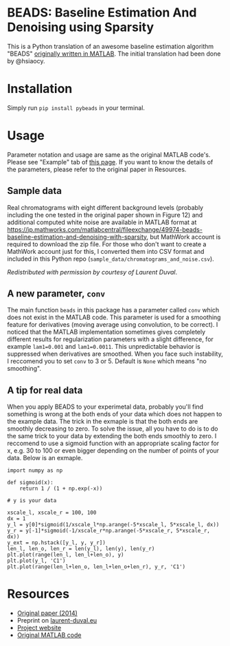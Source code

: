 # BEADS: Baseline Estimation And Denoising using Sparsity 
This is a Python translation of an awesome baseline estimation algorithm "BEADS" [originally written in MATLAB](https://jp.mathworks.com/matlabcentral/fileexchange/49974-beads-baseline-estimation-and-denoising-with-sparsity). The initial translation had been done by @hsiaocy. 

# Installation
Simply run `pip install pybeads` in your terminal.

# Usage
Parameter notation and usage are same as the original MATLAB code's. Please see "Example" tab of [this page](https://jp.mathworks.com/matlabcentral/fileexchange/49974-beads-baseline-estimation-and-denoising-with-sparsity). If you want to know the details of the parameters, please refer to the original paper in Resources.

## Sample data
Real chromatograms with eight different background levels (probably including the one tested in the original paper shown in Figure 12) and additional computed white noise are available in MATLAB format at https://jp.mathworks.com/matlabcentral/fileexchange/49974-beads-baseline-estimation-and-denoising-with-sparsity, but MathWork account is required to download the zip file. For those who don't want to create a MathWork account just for this, I converted them into CSV format and included in this Python repo (`sample_data/chromatograms_and_noise.csv`).

_Redistributed with permission by courtesy of Laurent Duval_. 

## A new parameter, `conv`
The main function `beads` in this package has a parameter called `conv` which does not exist in the MATLAB code. This parameter is used for a smoothing feature for derivatives (moving average using convolution, to be correct). I noticed that the MATLAB implementation sometimes gives completely different results for regularization parameters with a slight difference, for example `lam1=0.001` and `lam1=0.0011`. This unpredictable behavior is suppressed when derivatives are smoothed. When you face such instability, I reccomend you to set `conv` to 3 or 5. Default is `None` which means "no smoothing".

## A tip for real data
When you apply BEADS to your experimetal data, probably you'll find something is wrong at the both ends of your data which does not happen to the example data. The trick in the exmaple is that the both ends are smoothly decreasing to zero. To solve the issue, all you have to do is to do the same trick to your data by extending the both ends smoothly to zero. I reccomend to use a sigmoid function with an appropriate scaling factor for x, e.g. 30 to 100 or even bigger depending on the number of points of your data. Below is an exmaple.

```
import numpy as np

def sigmoid(x):
    return 1 / (1 + np.exp(-x))

# y is your data

xscale_l, xscale_r = 100, 100
dx = 1
y_l = y[0]*sigmoid(1/xscale_l*np.arange(-5*xscale_l, 5*xscale_l, dx))
y_r = y[-1]*sigmoid(-1/xscale_r*np.arange(-5*xscale_r, 5*xscale_r, dx))
y_ext = np.hstack([y_l, y, y_r])
len_l, len_o, len_r = len(y_l), len(y), len(y_r)
plt.plot(range(len_l, len_l+len_o), y)
plt.plot(y_l, 'C1')
plt.plot(range(len_l+len_o, len_l+len_o+len_r), y_r, 'C1')
```

# Resources
- [Original paper (2014)](https://doi.org/10.1016/j.chemolab.2014.09.014)
- Preprint on [laurent-duval.eu](http://www.laurent-duval.eu/Articles/Ning_X_2014_j-chemometr-intell-lab-syst_chromatogram_bedusbeads-preprint.pdf)
- [Project website](http://www.laurent-duval.eu/siva-beads-baseline-background-removal-filtering-sparsity.html)
- [Original MATLAB code](https://jp.mathworks.com/matlabcentral/fileexchange/49974-beads-baseline-estimation-and-denoising-with-sparsity)
